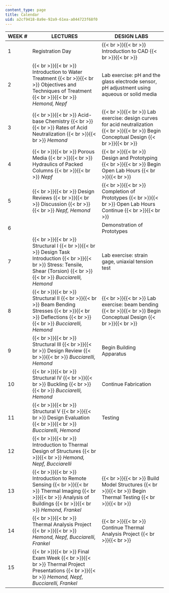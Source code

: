 ```yaml
---
content_type: page
title: Calendar
uid: a2cf9418-8a9e-92a9-61ea-a044723f68f0
---
```


| WEEK # | LECTURES | DESIGN LABS |
| --- | --- | --- |
| 1 | Registration Day |  {{< br >}}{{< br >}} Introduction to CAD {{< br >}}{{< br >}}  |
| 2 |  {{< br >}}{{< br >}} Introduction to Water Treatment {{< br >}}{{< br >}} Objectives and Techniques of Treatment {{< br >}}{{< br >}} _Hemond, Nepf_ | Lab exercise: pH and the glass electrode sensor, pH adjustment using aqueous or solid media |
| 3 |  {{< br >}}{{< br >}} Acid-base Chemistry {{< br >}}{{< br >}} Rates of Acid Neutralization {{< br >}}{{< br >}} _Hemond_ |  {{< br >}}{{< br >}} Lab exercise: design curves for acid neutralization {{< br >}}{{< br >}} Begin Conceptual Design {{< br >}}{{< br >}}  |
| 4 |  {{< br >}}{{< br >}} Porous Media {{< br >}}{{< br >}} Hydraulics of Packed Columns {{< br >}}{{< br >}} _Nepf_ |  {{< br >}}{{< br >}} Design and Prototyping {{< br >}}{{< br >}} Begin Open Lab Hours {{< br >}}{{< br >}}  |
| 5 |  {{< br >}}{{< br >}} Design Reviews {{< br >}}{{< br >}} Discussion {{< br >}}{{< br >}} _Nepf, Hemond_ |  {{< br >}}{{< br >}} Completion of Prototypes {{< br >}}{{< br >}} Open Lab Hours Continue {{< br >}}{{< br >}}  |
| 6 |  | Demonstration of Prototypes |
| 7 |  {{< br >}}{{< br >}} Structural I {{< br >}}{{< br >}} Design Task Introduction {{< br >}}{{< br >}} Stress: Tensile, Shear (Torsion) {{< br >}}{{< br >}} _Bucciarelli, Hemond_ | Lab exercise: strain gage, uniaxial tension test |
| 8 |  {{< br >}}{{< br >}} Structural II {{< br >}}{{< br >}} Beam Bending Stresses {{< br >}}{{< br >}} Deflections {{< br >}}{{< br >}} _Bucciarelli, Hemond_ |  {{< br >}}{{< br >}} Lab exercise: beam bending {{< br >}}{{< br >}} Begin Conceptual Design {{< br >}}{{< br >}}  |
| 9 |  {{< br >}}{{< br >}} Structural III {{< br >}}{{< br >}} Design Review {{< br >}}{{< br >}} _Bucciarelli, Hemond_ | Begin Building Apparatus |
| 10 |  {{< br >}}{{< br >}} Structural IV {{< br >}}{{< br >}} Buckling {{< br >}}{{< br >}} _Bucciarelli, Hemond_ | Continue Fabrication |
| 11 |  {{< br >}}{{< br >}} Structural V {{< br >}}{{< br >}} Design Evaluation {{< br >}}{{< br >}} _Bucciarelli, Hemond_ | Testing |
| 12 |  {{< br >}}{{< br >}} Introduction to Thermal Design of Structures {{< br >}}{{< br >}} _Hemond, Nepf, Bucciarelli_ |  |
| 13 |  {{< br >}}{{< br >}} Introduction to Remote Sensing {{< br >}}{{< br >}} Thermal Imaging {{< br >}}{{< br >}} Analysis of Buildings {{< br >}}{{< br >}} _Hemond, Frankel_ |  {{< br >}}{{< br >}} Build Model Structures {{< br >}}{{< br >}} Begin Thermal Testing {{< br >}}{{< br >}}  |
| 14 |  {{< br >}}{{< br >}} Thermal Analysis Project {{< br >}}{{< br >}} _Hemond, Nepf, Bucciarelli, Frankel_ |  {{< br >}}{{< br >}} Continue Thermal Analysis Project {{< br >}}{{< br >}}  |
| 15 |  {{< br >}}{{< br >}} Final Exam Week {{< br >}}{{< br >}} Thermal Project Presentations {{< br >}}{{< br >}} _Hemond, Nepf, Bucciarelli, Frankel_ |